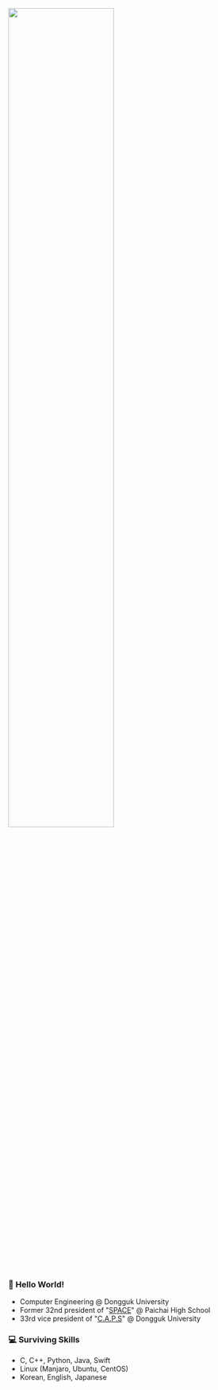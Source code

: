 <img src="https://user-images.githubusercontent.com/13748138/94645810-c04fdf80-0327-11eb-8ac8-bb5225c5b217.jpg" width="65%">

### 👋 Hello World! 
- Computer Engineering @ Dongguk University
- Former 32nd president of "[SPACE](https://paichai.space)" @ Paichai High School
- 33rd vice president of "[C.A.P.S](https://caps.dongguk.edu)" @ Dongguk University

### 💻 Surviving Skills 
- C, C++, Python, Java, Swift
- Linux (Manjaro, Ubuntu, CentOS)
- Korean, English, Japanese
